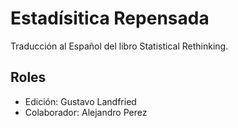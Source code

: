 # Estadísitica Repensada

Traducción al Español del libro Statistical Rethinking. 

## Roles

- Edición: Gustavo Landfried
- Colaborador: Alejandro Perez

